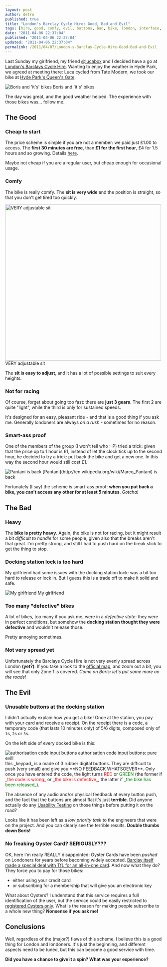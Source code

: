 ```yaml
---
layout: post
author: detro
published: true
title: "London's Barclay Cycle Hire: Good, Bad and Evil"
tags: [hire, good, comfy, evil, buttons, bad, bike, london, interface, cycle, oyster, barclay]
date: "2011-04-06 22:37:04"
published: "2011-04-06 22:37:04"
updated: "2011-04-06 22:37:04"
permalink: /2011/04/07/London-s-Barclay-Cycle-Hire-Good-Bad-and-Evil
---
```


Last Sunday my girlfriend, my friend [@lucabox](http://twitter.com/lucabox) and I decided have a go at [London's Barclays Cycle Hire](http://www.tfl.gov.uk/roadusers/cycling/14808.aspx). Wanting to enjoy the weather in Hyde Park, we agreed at meeting there: Luca cycled from Tate Modern, we took our bike at [Hyde Park's Queen's Gate](http://maps.google.com/maps?f=q&source=s_q&hl=en&geocode=&q=Queen's+Gate,+Westminster,+London+SW7+2,+UK&aq=&sll=51.501854,-0.175036&sspn=0.002454,0.004442&ie=UTF8&hq=&hnear=Queen's+Gate,+Westminster,+London+SW7+2,+United+Kingdom&t=h&z=16).

<div class="img">
<img src="http://www.chapmancentral.co.uk/blog/wp-content/uploads/2010/09/boris-barclays-bike-hire.jpg" alt="Boris and 'it's' bikes" />
Boris and 'it's' bikes
</div>

The day was great, and the good weather helped. The experience with those bikes was... follow me.

## The Good

### Cheap to start
The price scheme is simple if you are not a member: we paid just £1.00 to access. The **first 30 minutes are free**, than **£1 for the first hour**, £4 for 1.5 hours and so growing. Details [here](http://www.tfl.gov.uk/roadusers/cycling/14811.aspx).

Maybe not cheap if you are a regular user, but cheap enough for occasional usage.

### Comfy
The bike is really comfy. The **sit is very wide** and the position is straight, so that you don't get tired too quickly. 

<div class="img">
<img src="http://blog.evanscycles.com/wp-content/uploads/2010/08/barclays-cycle-hire-scheme-36.jpg" width="500" alt="VERY adjustable sit" />
VERY adjustable sit
</div>

The **sit is easy to adjust**, and it has a lot of possible settings to suit every heights.

### Not for racing
Of course, forget about going too fast: there are **just 3 gears**. The first 2 are quite "light", while the third is only for sustained speeds.

It's designed for an easy, pleasant ride - and that is a good thing if you ask me. Generally londoners are always _on a rush_ - sometimes for no reason.

### Smart-ass proof
One of the members of the group (I won't tell who :-P) tried a trick: given that the price up to 1 hour is £1, instead of let the clock tick up to the second hour, he decided to try a trick: put back the bike and get a new one. In this way the second hour would still cost £1.

<div class="img">
<img src="http://images.instagram.com/media/2011/04/03/f84eb32a20324b7bb8b7c3c759e74e40_7.jpg" alt="Pantani is back" />
[Pantani](http://en.wikipedia.org/wiki/Marco_Pantani) is back
</div>

Fortunately (I say) the scheme is smart-ass proof: **when you put back a bike, you can't access any other for at least 5 minutes**. _Gotcha!_

## The Bad

### Heavy
The **bike is pretty heavy**. Again, the bike is not for racing, but it might result a bit _difficult to handle_ for some people, given also that the breaks aren't that great. I'm pretty strong, and still I had to push hard on the break stick to get the thing to stop.

### Docking station lock is too hard
My girlfriend had some issues with the docking station lock: was a bit too hard to release or lock in. But I guess this is a trade off to make it solid and safe.

<div class="img">
<img src="http://images.instagram.com/media/2011/04/03/343ad45823074a34b613df24d16b34cc_7.jpg" alt="My girlfriend" />
My girlfriend
</div>

### Too many "defective" bikes
A lot of bikes, too many if you ask me, were in a _defective state_: they were in perfect conditions, but somehow the **docking station thought they were defective** and wouldn't release those.

Pretty annoying sometimes.

### Not very spread yet
Unfortunately the Barclays Cycle Hire is not very evenly spread across London **(yet?)**. If you take a look to the [official map](https://web.barclayscyclehire.tfl.gov.uk/maps), and zoom out a bit, you will see that only Zone 1 is covered. _Come on Boris: let's put some more on the roads!_

## The Evil

### Unusable buttons at the docking station
I didn't actually explain how you get a bike! Once at the station, you pay with your card and receive a receipt. On the receipt there is a code, a temporary code (that lasts 10 minutes only) of 5/6 digits, composed only of `1`s, `2`s or `3`s.

On the left side of every docked bike is this:
<div class="img">
<img src="http://www.roadcyclinguk.com/uploads/images/Large/9994.jpg" alt="authorisation code input buttons" />
authorisation code input buttons: pure evil!
</div>
this _keypad_ is a made of 3 rubber digital buttons. They are difficult to push (very small) and give you **NO FEEDBACK WHATSOEVER**. Only once you have entered the code, the light turns <span style="color: red;">RED</span> or <span style="color: green;">GREEN</span> (the former if <span style="color: red;">_the code is wrong_</span> or <span style="color: red;">_the bike is defective_</span>, the latter if <span style="color: green;">_the bike has been released_</span>).

The absence of any audio and/or physical feedback at every button push, and the fact that the buttons are almost flat it's just **terrible**. Did anyone actually do any [Usability Testing](http://en.wikipedia.org/wiki/Usability_testing) on those things before putting it on the road?

Looks like it has been left as a _low priority task_ to the engineers that were on the project. And you can clearly see the terrible results. **Double thumbs down Boris!**

### No freaking Oyster Card? SERIOUSLY???
OK, here I'm really REALLY disappointed: Oyster Cards have been _pushed_ on Londoners for years before becoming widely accepted. [Barclay itself made a special deal with TfL for an all-in-one card](http://www.tfl.gov.uk/termsandconditions/6014.aspx). And now what they do? They force you to pay for those bikes:

* either using your credit card
* or subscribing for a membership that will give you an electronic key

What about Oysters? I understand that this service requires a full identification of the user, but the service could be easily restricted to [registered Oysters only](https://oyster.tfl.gov.uk/oyster/link/0004.do). What is the reason for making people subscribe to a whole new thing? **Nonsense if you ask me!**

## Conclusions
Well, regardless of the (major?) flaws of this scheme, I believe this is a good thing for London and londoners. It's just the beginning, and different aspects need to be tuned, but this can become a good service with time.

**Did you have a chance to give it a spin? What was your experience?**
